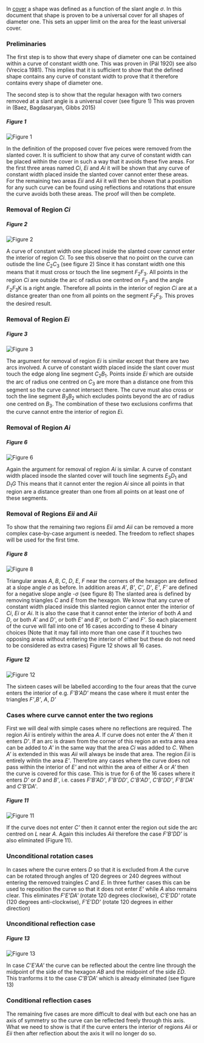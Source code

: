 In [cover](cover.md) a shape was defined as a function of the slant angle _σ_. 
In this document that shape is proven to be a universal cover for all shapes of diameter one.
This sets an upper limit on the area for the least universal cover.

### Preliminaries

The first step is to show that every shape of diameter one can be contained within a curve of constant width one.
This was proven in (Pál 1920) see also (Vrecica 1981). This implies that it is sufficient to show that the defined
shape contains any curve of constant width to prove that it therefore contains every shape of diameter one.

The second step is to show that the regular hexagon with two corners removed at a slant angle is a universal cover (see figure 1)
This was proven in (Baez, Bagdasaryan, Gibbs 2015)

##### Figure 1
![Figure 1](figures/fig1.png)

In the definition of the proposed cover five peices were removed from the slanted cover. It is sufficient to show 
that any curve of constant width can be placed within the cover in such a way that it avoids these five areas. 
For the first three areas named _Ci_, _Ei_ and _Ai_ it will be shown that any curve of constant width placed inside the 
slanted cover cannot enter these areas. For the remaining two areas _Eii_ and _Aii_ it will then be shown that a position 
for any such curve can be found using reflections and rotations that ensure the curve avoids both these areas. The proof
will then be complete.

### Removal of Region _Ci_

##### Figure 2
![Figure 2](figures/fig2.png)

A curve of constant width one placed inside the slanted cover cannot enter the interior of region _Ci_. To see this observe that no point on the curve can outisde the line _C_<sub>2</sub>_C_<sub>3</sub> (see figure 2) Since it has constant width one this means that it must cross or touch the line segment _F_<sub>2</sub>_F_<sub>3</sub>. All points in the region _Ci_ are outside the arc of radius one centred on _F_<sub>3</sub> and the angle _F_<sub>2</sub>_F_<sub>3</sub>K is a right angle. Therefore all points in the interior of region _Ci_ are at a distance greater than one from all points on the segment _F_<sub>2</sub>_F_<sub>3</sub>. This proves the desired result.

### Removal of Region _Ei_

##### Figure 3
![Figure 3](figures/fig3.png)

The argument for removal of region _Ei_ is similar except that there are two arcs involved. A curve of constant width placed inside the slant cover must touch the edge along line segment _C_<sub>2</sub>_B_<sub>1</sub>. Points inside _Ei_ which are outside the arc of radius one centred on _C_<sub>3</sub> are more than a distance one from this segment so the curve cannot intersect there. The curve must also cross or toch the line segment _B_<sub>3</sub>_B_<sub>2</sub> which excludes points beyond the arc of radius one centred on _B_<sub>3</sub>. The combination of these two exclusions confirms that the curve cannot entre the interior of region _Ei_.

### Removal of Region _Ai_

##### Figure 6
![Figure 6](figures/fig6.png)

Again the argument for removal of region _Ai_ is similar. A curve of constant width placed insode the slanted cover will touch line segments _E_<sub>3</sub>_D_<sub>1</sub> and _D_<sub>1</sub>_G_ This means that it cannot enter the region _Ai_ since all points in that region are a distance greater than one from all points on at least one of these segments.

### Removal of Regions _Eii_ and _Aii_

To show that the remaining two regions _Eii_ amd _Aii_ can be removed a more complex case-by-case argument is needed. The freedom to reflect shapes will be used for the first time.

##### Figure 8
![Figure 8](figures/fig8.png)

Triangular areas _A_, _B_, _C_, _D_, _E_, _F_ near the corners of the hexagon are defined at a slope angle _σ_ as before. In addition areas _A'_, _B'_, _C'_, _D'_, _E'_, _F'_ are defined for a negative slope angle _-σ_ (see figure 8) The slanted area is defined by removing triangles _C_ and _E_ from the hexagon. We know that any curve of constant width placed inside this slanted region cannot enter the interior of _Ci_, _Ei_ or _Ai_. It is also the case that it cannot enter the interior of both _A_ and _D_, or both _A'_ and _D'_, or both _E'_ and _B'_, or both _C'_ and _F'_. So each placement of the curve will fall into one of 16 cases according to these 4 binary choices (Note that it may fall into more than one case if it touches two opposing areas without entering the interior of either but these do not need to be considered as extra cases) Figure 12 shows all 16 cases.

##### Figure 12
![Figure 12](figures/fig12.png)

The sixteen cases will be labelled according to the four areas that the curve enters the interior of e.g. _F'B'AD'_ means the case where it must enter the triangles  _F'_,_B'_, _A_, _D'_

### Cases where curve cannot enter the two regions

First we will deal with simple cases where no reflections are required. The region _Aii_ is entirely within the area _A_. If curve does not enter the _A'_ then it enters _D'_. If an arc is drawn from the corner of this region an extra area area can be added to _A'_ in the same way that the area _Ci_ was added to _C_. When _A'_ is extended in this was _Aii_ will always be insde that area. The region _Eii_ is entirely wihtin the area _E'_. Therefore any cases where the curve does not pass within the interior of _E'_ and not within the area of either _A_ or _A'_ then the curve is covered for this case. This is true for 6 of the 16 cases where it enters _D'_ or _D_ and _B'_, i.e. cases _F'B'AD'_, _F'B'DD'_, _C'B'AD'_, _C'B'DD'_, _F'B'DA'_ and _C'B'DA'_. 

##### Figure 11
![Figure 11](figures/fig11.png)

If the curve does not enter _C'_ then it cannot enter the region out side the arc centred on _L_ near _A_. Again this includes _Aii_ therefore the case _F'B'DD'_ is also eliminated (Figure 11).

### Unconditional rotation cases

In cases where the curve enters _D_ so that it is excluded from _A_ the curve can be rotated through angles of 120 degrees or 240 degrees without entering the removed traingles _C_ and _E_. In three further cases this can be used to reposition the curve so that it does not enter _E'_ while _A_ also remains clear. This eliminates _F'E'DA'_ (rotate 120 degrees clockwise), _C'E'DD'_ rotate (120 degrees anti-clockwise), _F'E'DD'_ (rotate 120 degrees in either direction) 

### Unconditional reflection case

##### Figure 13
![Figure 13](figures/fig13.png)

In case _C'E'AA'_ the curve can be reflected about the centre line through the midpoint of the side of the hexagon _AB_ and the midpoint of the side _ED_. This tranforms it to the case _C'B'DA'_ which is already eliminated (see figure 13)

### Conditional reflection cases

The remaining five cases are more difficult to deal with but each one has an axis of symmetry so the curve can be reflected freely through this axis. What we need to show is that if the curve enters the interior of regions _Aii_ or _Eii_ then after reflection about the axis it will no longer do so. 
